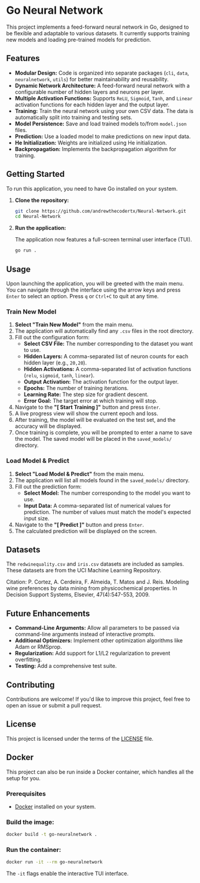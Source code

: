 # Go Neural Network

This project implements a feed-forward neural network in Go, designed to be
flexible and adaptable to various datasets. It currently supports training new
models and loading pre-trained models for prediction.

## Features

* **Modular Design:** Code is organized into separate packages (`cli`, `data`,
`neuralnetwork`, `utils`) for better maintainability and reusability.
* **Dynamic Network Architecture:** A feed-forward neural network with a
configurable number of hidden layers and neurons per layer.
* **Multiple Activation Functions:** Supports `ReLU`, `Sigmoid`, `Tanh`,
and `Linear` activation functions for each hidden layer and the output layer.
* **Training:** Train the neural network using your own CSV data. The data is automatically split into training and testing sets.
* **Model Persistence:** Save and load trained models to/from `model.json` files.
* **Prediction:** Use a loaded model to make predictions on new input data.
* **He Initialization:** Weights are initialized using He initialization.
* **Backpropagation:** Implements the backpropagation algorithm for training.

## Getting Started

To run this application, you need to have Go installed on your system.

1.  **Clone the repository:**

    ```bash
    git clone https://github.com/andrewthecodertx/Neural-Network.git
    cd Neural-Network
    ```

2.  **Run the application:**

    The application now features a full-screen terminal user interface (TUI).

    ```bash
    go run .
    ```

## Usage

Upon launching the application, you will be greeted with the main menu. You can navigate through the interface using the arrow keys and press `Enter` to select an option. Press `q` or `Ctrl+C` to quit at any time.

### Train New Model

1.  **Select "Train New Model"** from the main menu.
2.  The application will automatically find any `.csv` files in the root directory.
3.  Fill out the configuration form:
    *   **Select CSV File:** The number corresponding to the dataset you want to use.
    *   **Hidden Layers:** A comma-separated list of neuron counts for each hidden layer (e.g., `20,20`).
    *   **Hidden Activations:** A comma-separated list of activation functions (`relu`, `sigmoid`, `tanh`, `linear`).
    *   **Output Activation:** The activation function for the output layer.
    *   **Epochs:** The number of training iterations.
    *   **Learning Rate:** The step size for gradient descent.
    *   **Error Goal:** The target error at which training will stop.
4.  Navigate to the **"[ Start Training ]"** button and press `Enter`.
5.  A live progress view will show the current epoch and loss.
6.  After training, the model will be evaluated on the test set, and the accuracy will be displayed.
7.  Once training is complete, you will be prompted to enter a name to save the model. The saved model will be placed in the `saved_models/` directory.

### Load Model & Predict

1.  **Select "Load Model & Predict"** from the main menu.
2.  The application will list all models found in the `saved_models/` directory.
3.  Fill out the prediction form:
    *   **Select Model:** The number corresponding to the model you want to use.
    *   **Input Data:** A comma-separated list of numerical values for prediction. The number of values must match the model's expected input size.
4.  Navigate to the **"[ Predict ]"** button and press `Enter`.
5.  The calculated prediction will be displayed on the screen.

## Datasets

The `redwinequality.csv` and `iris.csv` datasets are included as samples. These datasets are from the
UCI Machine Learning Repository.

Citation:
P. Cortez, A. Cerdeira, F. Almeida, T. Matos and J. Reis.
Modeling wine preferences by data mining from physicochemical properties.
In Decision Support Systems, Elsevier, 47(4):547-553, 2009.

## Future Enhancements

* **Command-Line Arguments:** Allow all parameters to be passed via
command-line arguments instead of interactive prompts.
* **Additional Optimizers:** Implement other optimization algorithms like
Adam or RMSprop.
* **Regularization:** Add support for L1/L2 regularization to prevent overfitting.
* **Testing:** Add a comprehensive test suite.

## Contributing

Contributions are welcome! If you'd like to improve this project, feel free to
open an issue or submit a pull request.

## License

This project is licensed under the terms of the [LICENSE](LICENSE) file.

## Docker

This project can also be run inside a Docker container, which handles all the setup for you.

### Prerequisites

*   [Docker](https://www.docker.com/get-started) installed on your system.

### Build the image:

```bash
docker build -t go-neuralnetwork .
```

### Run the container:

```bash
docker run -it --rm go-neuralnetwork
```

The `-it` flags enable the interactive TUI interface.